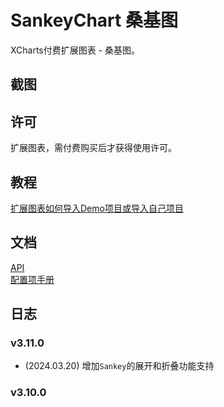 # SankeyChart 桑基图

XCharts付费扩展图表 - 桑基图。

## 截图

## 许可

扩展图表，需付费购买后才获得使用许可。

## 教程

[扩展图表如何导入Demo项目或导入自己项目](https://github.com/XCharts-Team/XCharts-Demo)

## 文档

[API](Documentation~/zh/api.md)  
[配置项手册](Documentation~/zh/configuration.md)  

## 日志

### v3.11.0

* (2024.03.20) 增加`Sankey`的展开和折叠功能支持

### v3.10.0
